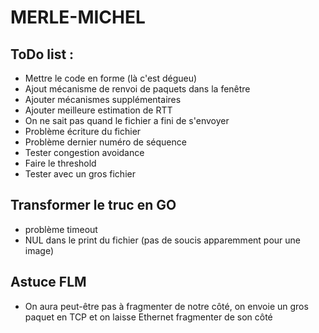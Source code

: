 # MERLE-MICHEL    

## ToDo list :    
- Mettre le code en forme (là c'est dégueu)     
- Ajout mécanisme de renvoi de paquets dans la fenêtre      
- Ajouter mécanismes supplémentaires     
- Ajouter meilleure estimation de RTT     
- On ne sait pas quand le fichier a fini de s'envoyer
- Problème écriture du fichier
- Problème dernier numéro de séquence
- Tester congestion avoidance
- Faire le threshold 
- Tester avec un gros fichier


## Transformer le truc en GO
- problème timeout
- NUL dans le print du fichier (pas de soucis apparemment pour une image)

## Astuce FLM

- On aura peut-être pas à fragmenter de notre côté, on envoie un gros paquet en TCP et on laisse Ethernet fragmenter de son côté

